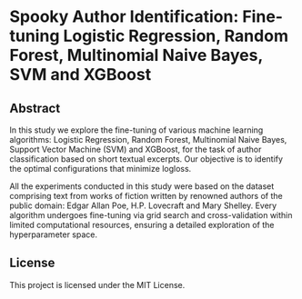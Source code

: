 # Spooky Author Identification: Fine-tuning Logistic Regression, Random Forest, Multinomial Naive Bayes, SVM and XGBoost

## Abstract
In this study we explore the fine-tuning of various machine learning algorithms: Logistic Regression, Random Forest, Multinomial Naive Bayes, Support Vector Machine (SVM) and XGBoost, for the task of author classification based on short textual excerpts. Our objective is to identify the optimal configurations that minimize logloss.

All the experiments conducted in this study were based on the dataset comprising text from works of fiction written by renowned authors of the public domain: Edgar Allan Poe, H.P. Lovecraft and Mary Shelley. Every algorithm undergoes fine-tuning via grid search and cross-validation within limited computational resources, ensuring a detailed exploration of the hyperparameter space.

## License
This project is licensed under the MIT License.
